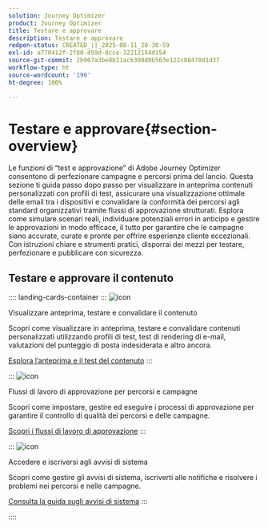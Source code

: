 ```yaml
---
solution: Journey Optimizer
product: Journey Optimizer
title: Testare e approvare
description: Testare e approvare
redpen-status: CREATED_||_2025-08-11_20-30-59
exl-id: a770412f-2f80-459d-8cce-32212154d154
source-git-commit: 2b907a3be8b11ac6308d0b563e122c88478d1d37
workflow-type: ht
source-wordcount: '190'
ht-degree: 100%

---
```


# Testare e approvare{#section-overview}

Le funzioni di “test e approvazione” di Adobe Journey Optimizer consentono di perfezionare campagne e percorsi prima del lancio. Questa sezione ti guida passo dopo passo per visualizzare in anteprima contenuti personalizzati con profili di test, assicurare una visualizzazione ottimale delle email tra i dispositivi e convalidare la conformità dei percorsi agli standard organizzativi tramite flussi di approvazione strutturati. Esplora come simulare scenari reali, individuare potenziali errori in anticipo e gestire le approvazioni in modo efficace, il tutto per garantire che le campagne siano accurate, curate e pronte per offrire esperienze cliente eccezionali. Con istruzioni chiare e strumenti pratici, disporrai dei mezzi per testare, perfezionare e pubblicare con sicurezza.

## Testare e approvare il contenuto

:::: landing-cards-container
:::
![icon](https://cdn.experienceleague.adobe.com/icons/list-check.svg)

Visualizzare anteprima, testare e convalidare il contenuto

Scopri come visualizzare in anteprima, testare e convalidare contenuti personalizzati utilizzando profili di test, test di rendering di e-mail, valutazioni del punteggio di posta indesiderata e altro ancora.

[Esplora l’anteprima e il test del contenuto](preview-test-landing-page.md)
:::

:::
![icon](https://cdn.experienceleague.adobe.com/icons/gear.svg)

Flussi di lavoro di approvazione per percorsi e campagne

Scopri come impostare, gestire ed eseguire i processi di approvazione per garantire il controllo di qualità dei percorsi e delle campagne.

[Scopri i flussi di lavoro di approvazione](approve-landing-page.md)
:::

:::
![icon](https://cdn.experienceleague.adobe.com/icons/bell.svg)

Accedere e iscriversi agli avvisi di sistema

Scopri come gestire gli avvisi di sistema, iscriverti alle notifiche e risolvere i problemi nei percorsi e nelle campagne.

[Consulta la guida sugli avvisi di sistema](../using/reports/alerts.md)
:::

::::
